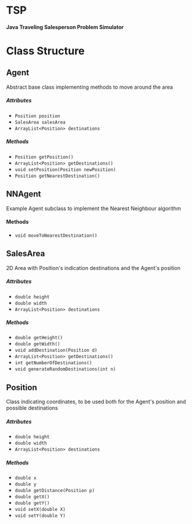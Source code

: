 # TSP
#### Java Traveling Salesperson Problem Simulator

# Class Structure
## Agent
Abstract base class implementing methods to move around the area
##### Attributes
- `Position position`
- `SalesArea salesArea`
- `ArrayList<Position> destinations`
##### Methods
- `Position getPosition()`
- `ArrayList<Position> getDestinations()`
- `void setPosition(Position newPosition)`
- `Position getNearestDestination()`
## NNAgent
Example Agent subclass to implement the Nearest Neighbour algorithm
#### Methods
- `void moveToNearestDestination()`
## SalesArea
2D Area with Position's indication destinations and the Agent's position
##### Attributes
- `double height`
- `double width`
- `ArrayList<Position> destinations`
##### Methods
- `double getHeight()`
- `double getWidth()`
- `void addDestination(Position d)`
- `ArrayList<Position> getDestinations()`
- `int getNumberOfDestinations()`
- `void generateRandomDestinations(int n)`
## Position
Class indicating coordinates, to be used both for the Agent's position and possible destinations
##### Attributes
- `double height`
- `double width`
- `ArrayList<Position> destinations`
##### Methods
- `double x`
- `double y`
- `double getDistance(Position p)`
- `double getX()`
- `double getY()`
- `void setX(double X)`
- `void setY(double Y)`

